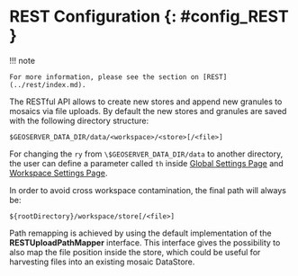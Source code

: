# REST Configuration {: #config_REST }

!!! note

    For more information, please see the section on [REST](../rest/index.md).

The RESTful API allows to create new stores and append new granules to mosaics via file uploads. By default the new stores and granules are saved with the following directory structure:

    $GEOSERVER_DATA_DIR/data/<workspace>/<store>[/<file>]

For changing the `ry` from ``\$GEOSERVER_DATA_DIR/data`` to another directory, the user can define a parameter called `th` inside [Global Settings Page](globalsettings.md#config_globalsettings_rest_root_dir) and [Workspace Settings Page](../data/webadmin/workspaces.md).

In order to avoid cross workspace contamination, the final path will always be:

    ${rootDirectory}/workspace/store[/<file>]

Path remapping is achieved by using the default implementation of the **RESTUploadPathMapper** interface. This interface gives the possibility to also map the file position inside the store, which could be useful for harvesting files into an existing mosaic DataStore.
